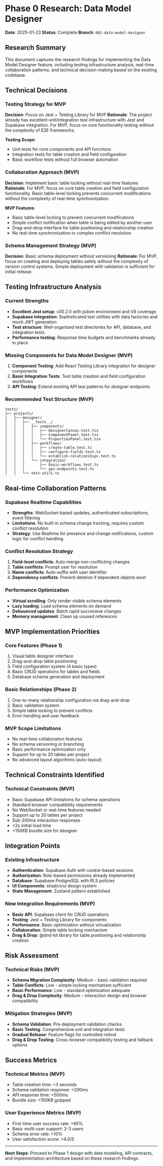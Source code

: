 # Phase 0 Research: Data Model Designer

**Date**: 2025-01-23
**Status**: Complete
**Branch**: `002-data-model-designer`

## Research Summary

This document captures the research findings for implementing the Data Model Designer feature, including testing infrastructure analysis, real-time collaboration patterns, and technical decision-making based on the existing codebase.

## Technical Decisions

### Testing Strategy for MVP

**Decision**: Focus on Jest + Testing Library for MVP
**Rationale**: The project already has excellent unit/integration test infrastructure with Jest and Supabase integration. For MVP, focus on core functionality testing without the complexity of E2E frameworks.

**Testing Scope**:

- Unit tests for core components and API functions
- Integration tests for table creation and field configuration
- Basic workflow tests without full browser automation

### Collaboration Approach (MVP)

**Decision**: Implement basic table locking without real-time features
**Rationale**: For MVP, focus on core table creation and field configuration functionality. Basic table-level locking prevents concurrent modifications without the complexity of real-time synchronization.

**MVP Features**:

- Basic table-level locking to prevent concurrent modifications
- Simple conflict notification when table is being edited by another user
- Drag-and-drop interface for table positioning and relationship creation
- No real-time synchronization or complex conflict resolution

### Schema Management Strategy (MVP)

**Decision**: Basic schema deployment without versioning
**Rationale**: For MVP, focus on creating and deploying tables safely without the complexity of version control systems. Simple deployment with validation is sufficient for initial release.

## Testing Infrastructure Analysis

### Current Strengths

- **Excellent Jest setup**: v30.2.0 with jsdom environment and V8 coverage
- **Supabase integration**: Sophisticated test utilities with data factories and mock JWT generation
- **Test structure**: Well-organized test directories for API, database, and integration tests
- **Performance testing**: Response time budgets and benchmarks already in place

### Missing Components for Data Model Designer (MVP)

1. **Component Testing**: Add React Testing Library integration for designer components
2. **Basic Integration Tests**: Test table creation and field configuration workflows
3. **API Testing**: Extend existing API test patterns for designer endpoints

### Recommended Test Structure (MVP)

```
tests/
├── projects/
│   ├── designer/
│   │   ├── __tests__/
│   │   │   ├── components/
│   │   │   │   ├── DesignerCanvas.test.tsx
│   │   │   │   ├── ComponentPanel.test.tsx
│   │   │   │   └── PropertiesPanel.test.tsx
│   │   │   ├── workflows/
│   │   │   │   ├── create-table.test.ts
│   │   │   │   ├── configure-fields.test.ts
│   │   │   │   └── establish-relationships.test.ts
│   │   │   └── integration/
│   │   │       ├── basic-workflows.test.ts
│   │   │       └── api-endpoints.test.ts
│   │   └── test-utils.ts
```

## Real-time Collaboration Patterns

### Supabase Realtime Capabilities

- **Strengths**: WebSocket-based updates, authenticated subscriptions, event filtering
- **Limitations**: No built-in schema change tracking, requires custom conflict resolution
- **Strategy**: Use Realtime for presence and change notifications, custom logic for conflict handling

### Conflict Resolution Strategy

1. **Field-level conflicts**: Auto-merge non-conflicting changes
2. **Table conflicts**: Prompt user for resolution
3. **Name conflicts**: Auto-suffix with user identifier
4. **Dependency conflicts**: Prevent deletion if dependent objects exist

### Performance Optimization

- **Virtual scrolling**: Only render visible schema elements
- **Lazy loading**: Load schema elements on demand
- **Debounced updates**: Batch rapid successive changes
- **Memory management**: Clean up unused references

## MVP Implementation Priorities

### Core Features (Phase 1)

1. Visual table designer interface
2. Drag-and-drop table positioning
3. Field configuration system (4 basic types)
4. Basic CRUD operations for tables and fields
5. Database schema generation and deployment

### Basic Relationships (Phase 2)

1. One-to-many relationship configuration via drag-and-drop
2. Basic validation system
3. Simple table locking to prevent conflicts
4. Error handling and user feedback

### MVP Scope Limitations

- No real-time collaboration features
- No schema versioning or branching
- Basic performance optimization only
- Support for up to 20 tables per project
- No advanced layout algorithms (auto-layout)

## Technical Constraints Identified

### Technical Constraints (MVP)

- Basic Supabase API limitations for schema operations
- Standard browser compatibility requirements
- No WebSocket or real-time features needed
- Support up to 20 tables per project
- Sub-200ms interaction responses
- <2s initial load time
- <150KB bundle size for designer

## Integration Points

### Existing Infrastructure

- **Authentication**: Supabase Auth with cookie-based sessions
- **Authorization**: Role-based permissions already implemented
- **Database**: Supabase PostgreSQL with RLS policies
- **UI Components**: shadcn/ui design system
- **State Management**: Zustand pattern established

### New Integration Requirements (MVP)

- **Basic API**: Supabase client for CRUD operations
- **Testing**: Jest + Testing Library for components
- **Performance**: Basic optimization without virtualization
- **Collaboration**: Simple table locking mechanism
- **Drag & Drop**: @dnd-kit library for table positioning and relationship creation

## Risk Assessment

### Technical Risks (MVP)

- **Schema Migration Complexity**: Medium - basic validation required
- **Table Conflicts**: Low - simple locking mechanism sufficient
- **Basic Performance**: Low - standard optimization adequate
- **Drag & Drop Complexity**: Medium - interaction design and browser compatibility

### Mitigation Strategies (MVP)

- **Schema Validation**: Pre-deployment validation checks
- **Basic Testing**: Comprehensive unit and integration tests
- **Gradual Release**: Feature flags for controlled rollout
- **Drag & Drop Testing**: Cross-browser compatibility testing and fallback options

## Success Metrics

### Technical Metrics (MVP)

- Table creation time: <3 seconds
- Schema validation response: <200ms
- API response time: <500ms
- Bundle size: <150KB gzipped

### User Experience Metrics (MVP)

- First-time user success rate: >85%
- Basic multi-user support: 2-3 users
- Schema error rate: <10%
- User satisfaction score: >4.0/5

---

**Next Steps**: Proceed to Phase 1 design with data modeling, API contracts, and implementation architecture based on these research findings.
